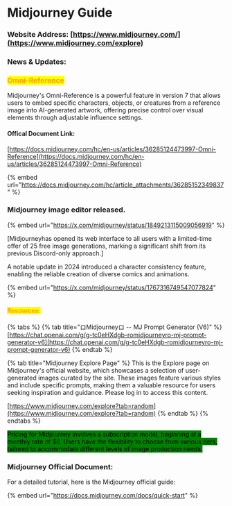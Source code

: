 # Midjourney Guide

### Website Address: [https://www.midjourney.com/](https://www.midjourney.com/explore)

### News & Updates:

### <mark style="color:orange;">Omni-Reference</mark>

Midjourney's Omni-Reference is a powerful feature in version 7 that allows users to embed specific characters, objects, or creatures from a reference image into AI-generated artwork, offering precise control over visual elements through adjustable influence settings.

#### Offical Document Link:

[https://docs.midjourney.com/hc/en-us/articles/36285124473997-Omni-Reference](https://docs.midjourney.com/hc/en-us/articles/36285124473997-Omni-Reference)

{% embed url="https://docs.midjourney.com/hc/article_attachments/36285152349837" %}

### Midjourney image editor released.

{% embed url="https://x.com/midjourney/status/1849213115009056919" %}

\[Midjourneyhas opened its web interface to all users with a limited-time offer of 25 free image generations, marking a significant shift from its previous Discord-only approach.]



A notable update in 2024 introduced a character consistency feature, enabling the reliable creation of diverse comics and animations.

{% embed url="https://x.com/midjourney/status/1767316749547077824" %}

#### <mark style="color:orange;">Resources:</mark>

{% tabs %}
{% tab title="ロMidjourneyロ -- MJ Prompt Generator (V6)" %}
[https://chat.openai.com/g/g-tc0eHXdgb-romidjourneyro-mj-prompt-generator-v6](https://chat.openai.com/g/g-tc0eHXdgb-romidjourneyro-mj-prompt-generator-v6)
{% endtab %}

{% tab title="Midjourney Explore Page" %}
This is the Explore page on Midjourney's official website, which showcases a selection of user-generated images curated by the site. These images feature various styles and include specific prompts, making them a valuable resource for users seeking inspiration and guidance. Please log in to access this content.

[https://www.midjourney.com/explore?tab=random](https://www.midjourney.com/explore?tab=random)
{% endtab %}
{% endtabs %}

<mark style="background-color:green;">Pricing for Midjourney involves a subscription model, beginning at a monthly rate of $8. Users have the flexibility to choose from various tiers, tailored to accommodate different levels of image production needs.</mark>

### Midjourney Official Document:

For a detailed tutorial, here is the Midjourney official guide:

{% embed url="https://docs.midjourney.com/docs/quick-start" %}

